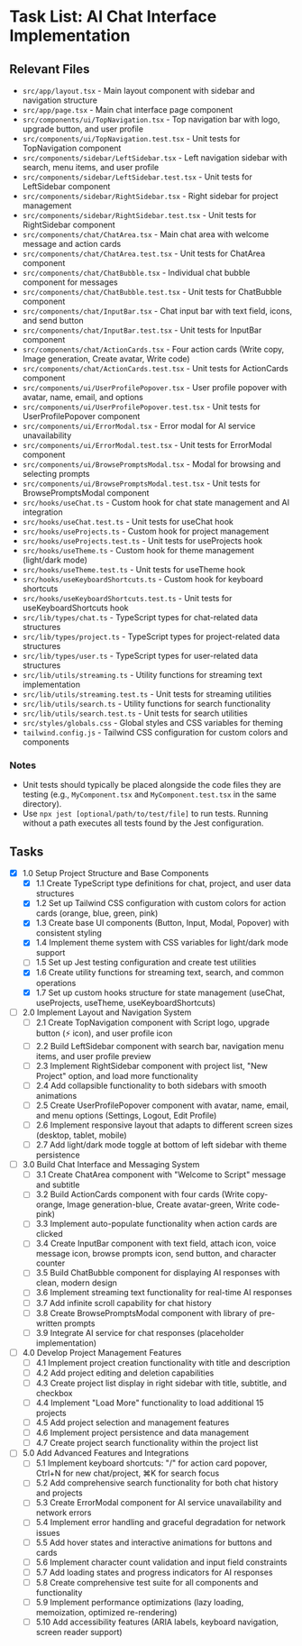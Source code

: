 # Task List: AI Chat Interface Implementation

## Relevant Files

- `src/app/layout.tsx` - Main layout component with sidebar and navigation structure
- `src/app/page.tsx` - Main chat interface page component
- `src/components/ui/TopNavigation.tsx` - Top navigation bar with logo, upgrade button, and user profile
- `src/components/ui/TopNavigation.test.tsx` - Unit tests for TopNavigation component
- `src/components/sidebar/LeftSidebar.tsx` - Left navigation sidebar with search, menu items, and user profile
- `src/components/sidebar/LeftSidebar.test.tsx` - Unit tests for LeftSidebar component
- `src/components/sidebar/RightSidebar.tsx` - Right sidebar for project management
- `src/components/sidebar/RightSidebar.test.tsx` - Unit tests for RightSidebar component
- `src/components/chat/ChatArea.tsx` - Main chat area with welcome message and action cards
- `src/components/chat/ChatArea.test.tsx` - Unit tests for ChatArea component
- `src/components/chat/ChatBubble.tsx` - Individual chat bubble component for messages
- `src/components/chat/ChatBubble.test.tsx` - Unit tests for ChatBubble component
- `src/components/chat/InputBar.tsx` - Chat input bar with text field, icons, and send button
- `src/components/chat/InputBar.test.tsx` - Unit tests for InputBar component
- `src/components/chat/ActionCards.tsx` - Four action cards (Write copy, Image generation, Create avatar, Write code)
- `src/components/chat/ActionCards.test.tsx` - Unit tests for ActionCards component
- `src/components/ui/UserProfilePopover.tsx` - User profile popover with avatar, name, email, and options
- `src/components/ui/UserProfilePopover.test.tsx` - Unit tests for UserProfilePopover component
- `src/components/ui/ErrorModal.tsx` - Error modal for AI service unavailability
- `src/components/ui/ErrorModal.test.tsx` - Unit tests for ErrorModal component
- `src/components/ui/BrowsePromptsModal.tsx` - Modal for browsing and selecting prompts
- `src/components/ui/BrowsePromptsModal.test.tsx` - Unit tests for BrowsePromptsModal component
- `src/hooks/useChat.ts` - Custom hook for chat state management and AI integration
- `src/hooks/useChat.test.ts` - Unit tests for useChat hook
- `src/hooks/useProjects.ts` - Custom hook for project management
- `src/hooks/useProjects.test.ts` - Unit tests for useProjects hook
- `src/hooks/useTheme.ts` - Custom hook for theme management (light/dark mode)
- `src/hooks/useTheme.test.ts` - Unit tests for useTheme hook
- `src/hooks/useKeyboardShortcuts.ts` - Custom hook for keyboard shortcuts
- `src/hooks/useKeyboardShortcuts.test.ts` - Unit tests for useKeyboardShortcuts hook
- `src/lib/types/chat.ts` - TypeScript types for chat-related data structures
- `src/lib/types/project.ts` - TypeScript types for project-related data structures
- `src/lib/types/user.ts` - TypeScript types for user-related data structures
- `src/lib/utils/streaming.ts` - Utility functions for streaming text implementation
- `src/lib/utils/streaming.test.ts` - Unit tests for streaming utilities
- `src/lib/utils/search.ts` - Utility functions for search functionality
- `src/lib/utils/search.test.ts` - Unit tests for search utilities
- `src/styles/globals.css` - Global styles and CSS variables for theming
- `tailwind.config.js` - Tailwind CSS configuration for custom colors and components

### Notes

- Unit tests should typically be placed alongside the code files they are testing (e.g., `MyComponent.tsx` and `MyComponent.test.tsx` in the same directory).
- Use `npx jest [optional/path/to/test/file]` to run tests. Running without a path executes all tests found by the Jest configuration.

## Tasks

- [x] 1.0 Setup Project Structure and Base Components
  - [x] 1.1 Create TypeScript type definitions for chat, project, and user data structures
  - [x] 1.2 Set up Tailwind CSS configuration with custom colors for action cards (orange, blue, green, pink)
  - [x] 1.3 Create base UI components (Button, Input, Modal, Popover) with consistent styling
  - [x] 1.4 Implement theme system with CSS variables for light/dark mode support
  - [ ] 1.5 Set up Jest testing configuration and create test utilities
  - [x] 1.6 Create utility functions for streaming text, search, and common operations
  - [x] 1.7 Set up custom hooks structure for state management (useChat, useProjects, useTheme, useKeyboardShortcuts)

- [ ] 2.0 Implement Layout and Navigation System
  - [ ] 2.1 Create TopNavigation component with Script logo, upgrade button (⚡ icon), and user profile icon
  - [ ] 2.2 Build LeftSidebar component with search bar, navigation menu items, and user profile preview
  - [ ] 2.3 Implement RightSidebar component with project list, "New Project" option, and load more functionality
  - [ ] 2.4 Add collapsible functionality to both sidebars with smooth animations
  - [ ] 2.5 Create UserProfilePopover component with avatar, name, email, and menu options (Settings, Logout, Edit Profile)
  - [ ] 2.6 Implement responsive layout that adapts to different screen sizes (desktop, tablet, mobile)
  - [ ] 2.7 Add light/dark mode toggle at bottom of left sidebar with theme persistence

- [ ] 3.0 Build Chat Interface and Messaging System
  - [ ] 3.1 Create ChatArea component with "Welcome to Script" message and subtitle
  - [ ] 3.2 Build ActionCards component with four cards (Write copy-orange, Image generation-blue, Create avatar-green, Write code-pink)
  - [ ] 3.3 Implement auto-populate functionality when action cards are clicked
  - [ ] 3.4 Create InputBar component with text field, attach icon, voice message icon, browse prompts icon, send button, and character counter
  - [ ] 3.5 Build ChatBubble component for displaying AI responses with clean, modern design
  - [ ] 3.6 Implement streaming text functionality for real-time AI responses
  - [ ] 3.7 Add infinite scroll capability for chat history
  - [ ] 3.8 Create BrowsePromptsModal component with library of pre-written prompts
  - [ ] 3.9 Integrate AI service for chat responses (placeholder implementation)

- [ ] 4.0 Develop Project Management Features
  - [ ] 4.1 Implement project creation functionality with title and description
  - [ ] 4.2 Add project editing and deletion capabilities
  - [ ] 4.3 Create project list display in right sidebar with title, subtitle, and checkbox
  - [ ] 4.4 Implement "Load More" functionality to load additional 15 projects
  - [ ] 4.5 Add project selection and management features
  - [ ] 4.6 Implement project persistence and data management
  - [ ] 4.7 Create project search functionality within the project list

- [ ] 5.0 Add Advanced Features and Integrations
  - [ ] 5.1 Implement keyboard shortcuts: "/" for action card popover, Ctrl+N for new chat/project, ⌘K for search focus
  - [ ] 5.2 Add comprehensive search functionality for both chat history and projects
  - [ ] 5.3 Create ErrorModal component for AI service unavailability and network errors
  - [ ] 5.4 Implement error handling and graceful degradation for network issues
  - [ ] 5.5 Add hover states and interactive animations for buttons and cards
  - [ ] 5.6 Implement character count validation and input field constraints
  - [ ] 5.7 Add loading states and progress indicators for AI responses
  - [ ] 5.8 Create comprehensive test suite for all components and functionality
  - [ ] 5.9 Implement performance optimizations (lazy loading, memoization, optimized re-rendering)
  - [ ] 5.10 Add accessibility features (ARIA labels, keyboard navigation, screen reader support)
